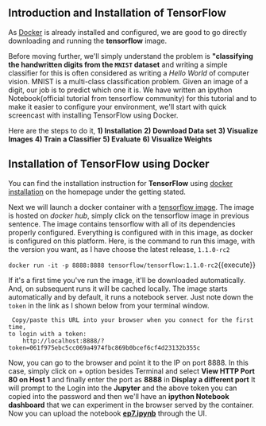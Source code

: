 ## Introduction and Installation of TensorFlow

As [Docker](https://www.docker.com/) is already installed and configured, we are good to go directly downloading and running the **tensorflow** image.

Before moving further, we'll simply understand the problem is **"classifying the handwritten digits from the `MNIST` dataset** and writing a simple classifier for this is often considered as writing a *Hello World* of computer vision. MNIST is a multi-class classification problem. Given an image of a digit, our job is to predict which one it is. We have written an ipython Notebook(official tutorial from tensorflow community) for this tutorial and to make it easier to configure your environment, we'll start with quick screencast with installing TensorFlow using Docker.

Here are the steps to do it,
**1) Installation**
**2) Download Data set**
**3) Visualize Images**
**4) Train a Classifier**
**5) Evaluate**
**6) Visualize Weights**

## Installation of TensorFlow using Docker
You can find the installation instruction for **TensorFlow** using [docker installation](https://www.tensorflow.org/versions/r0.10/get_started/os_setup#docker_installation) on the homepage under the getting stated. 

Next we will launch a docker container with a [tensorflow image](https://hub.docker.com/r/tensorflow/tensorflow/). The image is hosted on *docker hub*, simply click on the tensorflow image in previous sentence. The image contains tensorflow with all of its dependencies properly configured. Everything is configured with in this image, as docker is configured on this platform. Here, is the command to run this image, with the version you want, as I have choose the latest release, `1.1.0-rc2`

`docker run -it -p 8888:8888 tensorflow/tensorflow:1.1.0-rc2`{{execute}}

If it's a first time you've run the image, it'll be downloaded automatically. And, on subsequent runs it will be cached locally. The image starts automatically and by default, it runs a notebook server. Just note down the `token` in the link as I shown below from your terminal window.

     Copy/paste this URL into your browser when you connect for the first time,
    to login with a token:
        http://localhost:8888/?token=061f975ebc5cc069a4974fbc869b0bcef6cf4d23132b355c

Now, you can go to the browser and point it to the IP on port 8888. In this case, simply click on + option besides Terminal and select **View HTTP Port 80 on Host 1** and finally enter the port as **8888** in **Display a different port** It will prompt to the Login into the **Jupyter** and the above token you can copied into the password and then we'll have an **ipython Notebook dashboard** that we can experiment in the browser served by the container. Now you can upload the notebook [**ep7.ipynb**](https://github.com/random-forests/tutorials/blob/master/ep7.ipynb) through the UI. 
